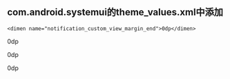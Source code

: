 ## com.android.systemui的theme_values.xml中添加

`<dimen name="notification_custom_view_margin_end">0dp</dimen>`

<dimen name="notification_custom_view_margin_start">0dp</dimen>

<dimen name="notification_row_extra_padding">0dp</dimen>

<dimen name="notification_stack_scroller_top_bottom_padding">0dp</dimen>

